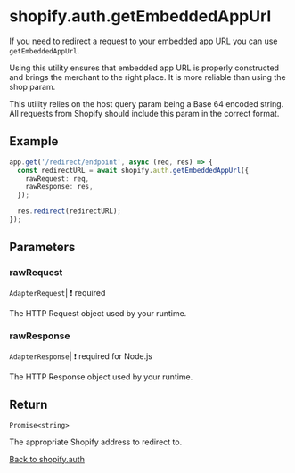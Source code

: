 # shopify.auth.getEmbeddedAppUrl

If you need to redirect a request to your embedded app URL you can use `getEmbeddedAppUrl`.

Using this utility ensures that embedded app URL is properly constructed and brings the merchant to the right place. It is more reliable than using the shop param.

This utility relies on the host query param being a Base 64 encoded string. All requests from Shopify should include this param in the correct format.

## Example

```ts
app.get('/redirect/endpoint', async (req, res) => {
  const redirectURL = await shopify.auth.getEmbeddedAppUrl({
    rawRequest: req,
    rawResponse: res,
  });

  res.redirect(redirectURL);
});
```

## Parameters

### rawRequest

`AdapterRequest`| :exclamation: required

The HTTP Request object used by your runtime.

### rawResponse

`AdapterResponse`| :exclamation: required for Node.js

The HTTP Response object used by your runtime.

## Return

`Promise<string>`

The appropriate Shopify address to redirect to.

[Back to shopify.auth](./README.md)
